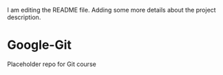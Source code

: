 I am editing the README file. Adding some more details about the project description.
# Google-Git
Placeholder repo for Git course
